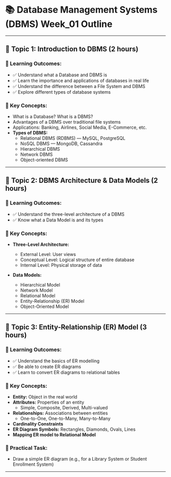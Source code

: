 # 📚 Database Management Systems (DBMS) Week_01 Outline

---

## 📖 Topic 1: Introduction to DBMS (2 hours)

### 🎯 Learning Outcomes:
- ✅ Understand what a Database and DBMS is
- ✅ Learn the importance and applications of databases in real life
- ✅ Understand the difference between a File System and DBMS
- ✅ Explore different types of database systems

### 📌 Key Concepts:
- What is a Database? What is a DBMS?
- Advantages of a DBMS over traditional file systems
- Applications: Banking, Airlines, Social Media, E-Commerce, etc.
- **Types of DBMS:**
  - Relational DBMS (RDBMS) — MySQL, PostgreSQL
  - NoSQL DBMS — MongoDB, Cassandra
  - Hierarchical DBMS
  - Network DBMS
  - Object-oriented DBMS

---

## 📖 Topic 2: DBMS Architecture & Data Models (2 hours)

### 🎯 Learning Outcomes:
- ✅ Understand the three-level architecture of a DBMS
- ✅ Know what a Data Model is and its types

### 📌 Key Concepts:
- **Three-Level Architecture:**
  - External Level: User views
  - Conceptual Level: Logical structure of entire database
  - Internal Level: Physical storage of data

- **Data Models:**
  - Hierarchical Model
  - Network Model
  - Relational Model
  - Entity-Relationship (ER) Model
  - Object-Oriented Model

---

## 📖 Topic 3: Entity-Relationship (ER) Model (3 hours)

### 🎯 Learning Outcomes:
- ✅ Understand the basics of ER modelling
- ✅ Be able to create ER diagrams
- ✅ Learn to convert ER diagrams to relational tables

### 📌 Key Concepts:
- **Entity:** Object in the real world
- **Attributes:** Properties of an entity
  - Simple, Composite, Derived, Multi-valued
- **Relationships:** Associations between entities
  - One-to-One, One-to-Many, Many-to-Many
- **Cardinality Constraints**
- **ER Diagram Symbols:** Rectangles, Diamonds, Ovals, Lines
- **Mapping ER model to Relational Model**

### 📝 Practical Task:
- Draw a simple ER diagram (e.g., for a Library System or Student Enrollment System)

---

